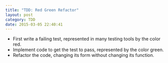```yaml
---
title: "TDD: Red Green Refactor" 
layout: post
category: TDD
date: 2015-03-05 22:40:41 
---
```


- First write a failing test, represented in many testing tools by the color red.
- Implement code to get the test to pass, represented by the color green.
- Refactor the code, changing its form without changing its function.